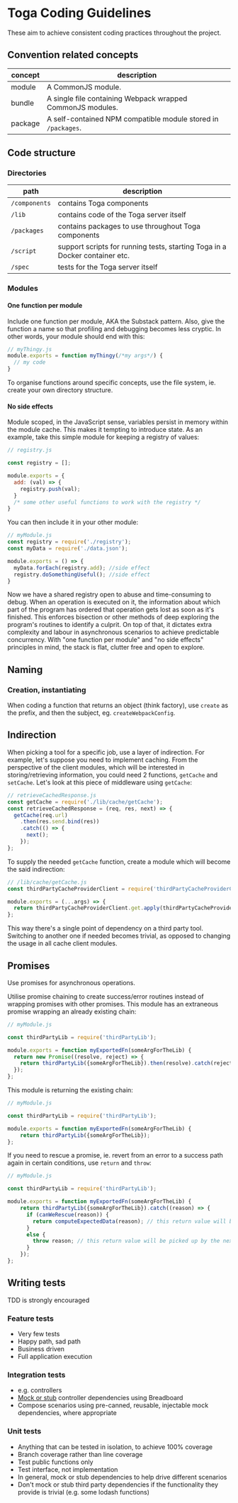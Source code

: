 # Toga Coding Guidelines

These aim to achieve consistent coding practices throughout the project.

## Convention related concepts

| concept | description |
| ------- | ----------- |
| module | A CommonJS module. |
| bundle | A single file containing Webpack wrapped CommonJS modules. |
| package | A self-contained NPM compatible module stored in `/packages`. |

## Code structure

### Directories

| path | description |
| ---- | ----------- |
| `/components` | contains Toga components |
| `/lib` | contains code of the Toga server itself |
| `/packages` | contains packages to use throughout Toga components |
| `/script` | support scripts for running tests, starting Toga in a Docker container etc. |
| `/spec` | tests for the Toga server itself |

### Modules

#### One function per module
Include one function per module, AKA the Substack pattern. Also, give the function a name so that profiling and debugging becomes less cryptic.
In other words, your module should end with this:

```js
// myThingy.js
module.exports = function myThingy(/*my args*/) {
  // my code
}
```

To organise functions around specific concepts, use the file system, ie. create your own directory structure.

#### No side effects
Module scoped, in the JavaScript sense, variables persist in memory within the module cache. This makes it tempting to introduce state. As an example, take this simple module for keeping a registry of values:

```js
// registry.js

const registry = [];

module.exports = {
  add: (val) => {
    registry.push(val);
  }
  /* some other useful functions to work with the registry */
}
```

You can then include it in your other module:

```js
// myModule.js
const registry = require('./registry');
const myData = require('./data.json');

module.exports = () => {
  myData.forEach(registry.add); //side effect
  registry.doSomethingUseful(); //side effect
}
```

Now we have a shared registry open to abuse and time-consuming to debug. When an operation is executed on it, the information about which part of the program has ordered that operation gets lost as soon as it's finished. This enforces bisection or other methods of deep exploring the program's routines to identify a culprit.
On top of that, it dictates extra complexity and labour in asynchronous scenarios to achieve predictable concurrency.
With "one function per module" and "no side effects" principles in mind, the stack is flat, clutter free and open to explore.

## Naming

### Creation, instantiating

When coding a function that returns an object (think factory), use `create` as the prefix, and then the subject, eg. `createWebpackConfig`.

## Indirection

When picking a tool for a specific job, use a layer of indirection. For example, let's suppose you need to implement caching. From the perspective of the client modules, which will be interested in storing/retrieving information, you could need 2 functions, `getCache` and `setCache`. Let's look at this piece of middleware using `getCache`:

```js
// retrieveCachedResponse.js
const getCache = require('./lib/cache/getCache');
const retrieveCachedResponse = (req, res, next) => {
  getCache(req.url)
    .then(res.send.bind(res))
    .catch(() => {
      next();
    });
};
```

To supply the needed `getCache` function, create a module which will become the said indirection:

```js
// /lib/cache/getCache.js
const thirdPartyCacheProviderClient = require('thirdPartyCacheProviderClient');

module.exports = (...args) => {
  return thirdPartyCacheProviderClient.get.apply(thirdPartyCacheProviderClient, args);
};
```

This way there's a single point of dependency on a third party tool. Switching to another one if needed becomes trivial, as opposed to changing the usage in all cache client modules.

## Promises

Use promises for asynchronous operations.

Utilise promise chaining to create success/error routines instead of wrapping promises with other promises.
This module has an extraneous promise wrapping an already existing chain:

```js
// myModule.js

const thirdPartyLib = require('thirdPartyLib');

module.exports = function myExportedFn(someArgForTheLib) {
  return new Promise((resolve, reject) => {
    return thirdPartyLib({someArgForTheLib}).then(resolve).catch(reject);
  });
};
```

This module is returning the existing chain:
```js
// myModule.js

const thirdPartyLib = require('thirdPartyLib');

module.exports = function myExportedFn(someArgForTheLib) {
    return thirdPartyLib({someArgForTheLib});
};
```

If you need to rescue a promise, ie. revert from an error to a success path again in certain conditions, use `return` and `throw`:

```js
// myModule.js

const thirdPartyLib = require('thirdPartyLib');

module.exports = function myExportedFn(someArgForTheLib) {
    return thirdPartyLib({someArgForTheLib}).catch((reason) => {
      if (canWeRescue(reason)) {
        return computeExpectedData(reason); // this return value will be picked up by the next onResolve, ie. then handler in the chain
      }
      else {
        throw reason; // this return value will be picked up by the next onReject, ie. catch handler in the chain
      }
    });
};
```

## Writing tests

TDD is strongly encouraged

### Feature tests

* Very few tests
* Happy path, sad path
* Business driven
* Full application execution

### Integration tests

* e.g. controllers
* [Mock or stub](http://martinfowler.com/articles/mocksArentStubs.html) controller dependencies using Breadboard
* Compose scenarios using pre-canned, reusable, injectable mock dependencies, where appropriate

### Unit tests

* Anything that can be tested in isolation, to achieve 100% coverage
* Branch coverage rather than line coverage
* Test public functions only
* Test interface, not implementation
* In general, mock or stub dependencies to help drive different scenarios
* Don't mock or stub third party dependencies if the functionality they provide is trivial (e.g. some lodash functions)
